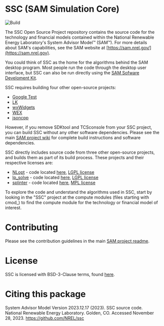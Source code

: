 # SSC (SAM Simulation Core)
![Build](https://github.com/NREL/ssc/actions/workflows/ci.yml/badge.svg)

The SSC Open Source Project repository contains the source code for the technology and financial models contained within the National Renewable Energy Laboratory's System Advisor Model™ (SAM™). For more details about SAM's capabilities, see the SAM website at [https://sam.nrel.gov/](https://sam.nrel.gov).

You could think of SSC as the home for the algorithms behind the SAM desktop program. Most people run the code through the desktop user interface, but SSC can also be run directly using the [SAM Sofware Develoment Kit](https://sam.nrel.gov/sdk).

SSC requires building four other open-source projects:

- [Google Test](https://github.com/google/googletest)
- [LK](https://github.com/nrel/lk)
- [wxWidgets](https://www.wxwidgets.org/)
- [WEX](https://github.com/nrel/wex)
- [jsoncpp](https://github.com/open-source-parsers/jsoncpp)

However, if you remove SDKtool and TCSconsole from your SSC project, you can build SSC without any other software dependencies. Please see the main [SAM project wiki](https://github.com/NREL/SAM/wiki) for complete build instructions and software dependencies.

SSC directly includes source code from three other open-source projects, and builds them as part of its build process.  These projects and their respective licenses are:
- [NLopt](https://nlopt.readthedocs.io/en/latest/) - code located [here](https://github.com/NREL/ssc/tree/develop/nlopt), [LGPL license](https://nlopt.readthedocs.io/en/latest/NLopt_License_and_Copyright/)
- [lp_solve](http://lpsolve.sourceforge.net/5.5/) - code located [here](https://github.com/NREL/ssc/tree/develop/lpsolve), [LGPL license](https://www.gnu.org/licenses/old-licenses/lgpl-2.1.en.html)
- [splinter](https://github.com/bgrimstad/splinter) - code located [here](https://github.com/NREL/ssc/tree/develop/splinter), [MPL license](https://github.com/bgrimstad/splinter/blob/master/LICENSE)


To explore the code and understand the algorithms used in SSC, start by looking in the "SSC" project at the compute modules (files starting with cmod_) to find the compute module for the technology or financial model of interest.

# Contributing

Please see the contribution guidelines in the main [SAM project readme](https://github.com/NREL/SAM/blob/develop/README.md).

# License

SSC is licensed with BSD-3-Clause terms, found [here](https://github.com/NREL/SAM/blob/develop/LICENSE).

# Citing this package

System Advisor Model Version 2023.12.17 (2023). SSC source code. National Renewable Energy Laboratory. Golden, CO. Accessed November 28, 2023. https://github.com/NREL/ssc
